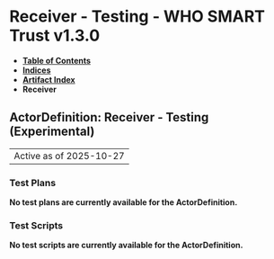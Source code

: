 # Receiver - Testing - WHO SMART Trust v1.3.0

* [**Table of Contents**](toc.md)
* [**Indices**](indices.md)
* [**Artifact Index**](artifacts.md)
* **Receiver**

## ActorDefinition: Receiver - Testing (Experimental) 

| |
| :--- |
| Active as of 2025-10-27 |

### Test Plans

**No test plans are currently available for the ActorDefinition.**

### Test Scripts

**No test scripts are currently available for the ActorDefinition.**

